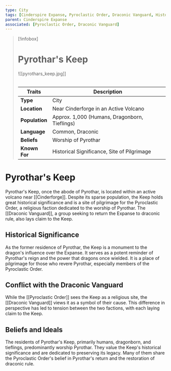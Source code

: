 ```yaml
---
type: City
tags: [Cinderspire Expanse, Pyroclastic Order, Draconic Vanguard, Historical Site]
parent: Cinderspire Expanse
associated: [Pyroclastic Order, Draconic Vanguard]
---
```

> [!infobox]
> # Pyrothar's Keep
> ![[pyrothars_keep.jpg]]
> ######
> | Traits         | Description                                                                                                                           |
> | -------------- | ------------------------------------------------------------------------------------------------------------------------------------- |
> | **Type** | City |
> | **Location** | Near Cinderforge in an Active Volcano |
> | **Population** | Approx. 1,000 (Humans, Dragonborn, Tieflings) |
> | **Language** | Common, Draconic |
> | **Beliefs** | Worship of Pyrothar |
> | **Known For** | Historical Significance, Site of Pilgrimage |
# Pyrothar's Keep

Pyrothar's Keep, once the abode of Pyrothar, is located within an active volcano near [[Cinderforge]]. Despite its sparse population, the Keep holds great historical significance and is a site of pilgrimage for the Pyroclastic Order, a religious faction dedicated to the worship of Pyrothar. The [[Draconic Vanguard]], a group seeking to return the Expanse to draconic rule, also lays claim to the Keep.

## Historical Significance

As the former residence of Pyrothar, the Keep is a monument to the dragon's influence over the Expanse. It serves as a potent reminder of Pyrothar's reign and the power that dragons once wielded. It is a place of pilgrimage for those who revere Pyrothar, especially members of the Pyroclastic Order.

## Conflict with the Draconic Vanguard

While the [[Pyroclastic Order]] sees the Keep as a religious site, the [[Draconic Vanguard]] views it as a symbol of their cause. This difference in perspective has led to tension between the two factions, with each laying claim to the Keep.

## Beliefs and Ideals

The residents of Pyrothar's Keep, primarily humans, dragonborn, and tieflings, predominantly worship Pyrothar. They value the Keep's historical significance and are dedicated to preserving its legacy. Many of them share the Pyroclastic Order's belief in Pyrothar's return and the restoration of draconic rule.
